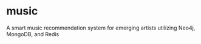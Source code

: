 # music
A smart music recommendation system for emerging artists utilizing Neo4j, MongoDB, and Redis
